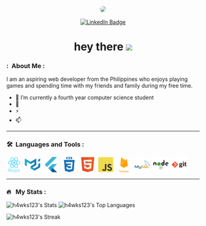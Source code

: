 <p align="center">
<img src="https://media.giphy.com/media/QDjpIL6oNCVZ4qzGs7/giphy.gif" width="200" style="border-radius: 50%"/>
<p align="center">
  <a href="https://www.linkedin.com/in/ivanne-bayer-a23b30302">
    <img src="https://img.shields.io/badge/LinkedIn-blue?style=for-the-badge&logo=linkedin&logoColor=white" alt="LinkedIn Badge">
  </a>
</p>

<h1 align="center">hey there <img src="https://media.giphy.com/media/hvRJCLFzcasrR4ia7z/giphy.gif" width="40"></h1>

### : &nbsp;About Me :

I am an aspiring web developer from the Philippines who enjoys playing games and spending time with my friends and family during my free time.

- 🔭 I’m currently a fourth year computer science student
- 🌱 
- ⚡
- 📫 

---


### 🛠 &nbsp;Languages and Tools :

<p>
  <img src="https://github.com/devicons/devicon/blob/master/icons/react/react-original-wordmark.svg" title="React" alt="React" width="40" height="40"/>&nbsp;
  <img src="https://github.com/devicons/devicon/blob/master/icons/materialui/materialui-original.svg" title="Material UI" alt="Material UI" width="40" height="40"/>&nbsp;
  <img src="https://github.com/devicons/devicon/blob/master/icons/flutter/flutter-original.svg" title="Flutter" alt="Flutter" width="40" height="40"/>&nbsp;
  <img src="https://github.com/devicons/devicon/blob/master/icons/css3/css3-plain-wordmark.svg"  title="CSS3" alt="CSS" width="40" height="40"/>&nbsp;
  <img src="https://github.com/devicons/devicon/blob/master/icons/html5/html5-original.svg" title="HTML5" alt="HTML" width="40" height="40"/>&nbsp;
  <img src="https://github.com/devicons/devicon/blob/master/icons/javascript/javascript-original.svg" title="JavaScript" alt="JavaScript" width="40" height="40"/>&nbsp;
  <img src="https://github.com/devicons/devicon/blob/master/icons/firebase/firebase-plain-wordmark.svg" title="Firebase" alt="Firebase" width="40" height="40"/>&nbsp;
  <img src="https://github.com/devicons/devicon/blob/master/icons/mysql/mysql-original-wordmark.svg" title="MySQL"  alt="MySQL" width="40" height="40"/>&nbsp;
  <img src="https://github.com/devicons/devicon/blob/master/icons/nodejs/nodejs-original-wordmark.svg" title="NodeJS" alt="NodeJS" width="40" height="40"/>&nbsp;
  <img src="https://github.com/devicons/devicon/blob/master/icons/git/git-original-wordmark.svg" title="Git" alt="Git" width="40" height="40"/>&nbsp;
</p>

---

### 🔥 &nbsp; My Stats :
![h4wks123's Stats](https://github-readme-stats.vercel.app/api?username=h4wks123&theme=vue-dark&show_icons=true&hide_border=true&count_private=true) ![h4wks123's Top Languages](https://github-readme-stats.vercel.app/api/top-langs/?username=h4wks123&theme=vue-dark&show_icons=true&hide_border=true&layout=compact)

![h4wks123's Streak](https://github-readme-streak-stats.herokuapp.com/?user=h4wks123&theme=vue-dark&hide_border=true)
